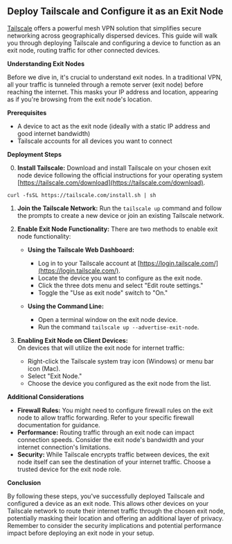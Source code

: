 ## Deploy Tailscale and Configure it as an Exit Node

[Tailscale](https://tailscale.com/) offers a powerful mesh VPN solution that simplifies secure networking across geographically dispersed devices. This guide will walk you through deploying Tailscale and configuring a device to function as an exit node, routing traffic for other connected devices.


**Understanding Exit Nodes**

Before we dive in, it's crucial to understand exit nodes. In a traditional VPN, all your traffic is tunneled through a remote server (exit node) before reaching the internet. This masks your IP address and location, appearing as if you're browsing from the exit node's location.

**Prerequisites**

* A device to act as the exit node (ideally with a static IP address and good internet bandwidth)
* Tailscale accounts for all devices you want to connect

**Deployment Steps**

0. **Install Tailscale:** Download and install Tailscale on your chosen exit node device following the official instructions for your operating system [https://tailscale.com/download](https://tailscale.com/download).
```
curl -fsSL https://tailscale.com/install.sh | sh
```

1. **Join the Tailscale Network:** Run the `tailscale up` command and follow the prompts to create a new device or join an existing Tailscale network.

2. **Enable Exit Node Functionality:**  There are two methods to enable exit node functionality:

   * **Using the Tailscale Web Dashboard:**  
     * Log in to your Tailscale account at [https://login.tailscale.com/](https://login.tailscale.com/).
     * Locate the device you want to configure as the exit node.
     * Click the three dots menu and select "Edit route settings."
     * Toggle the "Use as exit node" switch to "On."

   * **Using the Command Line:**  
     * Open a terminal window on the exit node device.
     * Run the command `tailscale up --advertise-exit-node`.

3. **Enabling Exit Node on Client Devices:**  
  On devices that will utilize the exit node for internet traffic:
     * Right-click the Tailscale system tray icon (Windows) or menu bar icon (Mac).
     * Select "Exit Node."
     * Choose the device you configured as the exit node from the list.

**Additional Considerations**

* **Firewall Rules:** You might need to configure firewall rules on the exit node to allow traffic forwarding. Refer to your specific firewall documentation for guidance.
* **Performance:** Routing traffic through an exit node can impact connection speeds. Consider the exit node's bandwidth and your internet connection's limitations.
* **Security:** While Tailscale encrypts traffic between devices, the exit node itself can see the destination of your internet traffic. Choose a trusted device for the exit node role.

**Conclusion**

By following these steps, you've successfully deployed Tailscale and configured a device as an exit node. This allows other devices on your Tailscale network to route their internet traffic through the chosen exit node, potentially masking their location and offering an additional layer of privacy. Remember to consider the security implications and potential performance impact before deploying an exit node in your setup.
